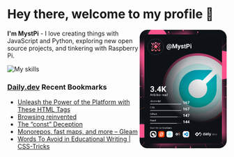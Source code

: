 # Hey there, welcome to my profile 👋

<a href="https://app.daily.dev/MystPi"><img src="https://github.com/MystPi/MystPi/blob/main/devcard.svg" width="200" alt="MystPi's Dev Card" align="right"/></a>

**I'm MystPi** - I love creating things with JavaScript and Python, exploring new open source projects, and tinkering with Raspberry Pi.

![My skills](https://skillicons.dev/icons?i=svelte,ts,js,html,css,raspberrypi,tailwind)

### [Daily.dev](https://daily.dev) Recent Bookmarks
<!-- daily.dev BOOKMARKS:START -->
- [Unleash the Power of the Platform with These HTML Tags](https://app.daily.dev/posts/H3tDJZldV?utm_source=rss&utm_medium=bookmarks&utm_campaign=Itr6mLfRdMms0HCyePtl9)
- [Browsing reinvented](https://app.daily.dev/posts/WMaify7yw?utm_source=rss&utm_medium=bookmarks&utm_campaign=Itr6mLfRdMms0HCyePtl9)
- [The “const” Deception](https://app.daily.dev/posts/66FmdKSYO?utm_source=rss&utm_medium=bookmarks&utm_campaign=Itr6mLfRdMms0HCyePtl9)
- [Monorepos, fast maps, and more – Gleam](https://app.daily.dev/posts/XPNz2qI8q?utm_source=rss&utm_medium=bookmarks&utm_campaign=Itr6mLfRdMms0HCyePtl9)
- [Words To Avoid in Educational Writing | CSS-Tricks](https://app.daily.dev/posts/vWPRSUMt1?utm_source=rss&utm_medium=bookmarks&utm_campaign=Itr6mLfRdMms0HCyePtl9)
<!-- daily.dev BOOKMARKS:END -->
